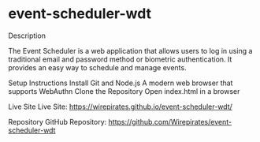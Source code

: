 # event-scheduler-wdt
Description

The Event Scheduler is a web application that allows users to log in using a traditional email and password method or biometric authentication. It provides an easy way to schedule and manage events.

Setup Instructions
Install Git and Node.js
A modern web browser that supports WebAuthn
Clone the Repository
Open index.html in a browser

Live Site
Live Site: https://wirepirates.github.io/event-scheduler-wdt/

Repository
GitHub Repository: https://github.com/Wirepirates/event-scheduler-wdt


